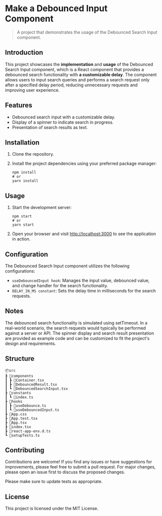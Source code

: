 # Make a Debounced Input Component

> A project that demonstrates the usage of the Debounced Search Input component.

## Introduction

This project showcases the **implementation** and **usage** of the Debounced Search Input component, which is a React component that provides a debounced search functionality with **a customizable delay**. The component allows users to input search queries and performs a search request only after a specified delay period, reducing unnecessary requests and improving user experience.

## Features

- Debounced search input with a customizable delay.
- Display of a spinner to indicate search in progress.
- Presentation of search results as text.

## Installation

1. Clone the repository.
2. Install the project dependencies using your preferred package manager:

   ```shell
   npm install
   # or
   yarn install
   ```

## Usage

1. Start the development server:

   ```shell
   npm start
   # or
   yarn start
   ```

2. Open your browser and visit <http://localhost:3000> to see the application in action.

## Configuration

The Debounced Search Input component utilizes the following configurations:

- `useDebouncedInput hook`: Manages the input value, debounced value, and change handler for the search functionality.
- `DELAY_IN_MS constant`: Sets the delay time in milliseconds for the search requests.

## Notes

The debounced search functionality is simulated using setTimeout. In a real-world scenario, the search requests would typically be performed against a server or API.
The spinner display and search result presentation are provided as example code and can be customized to fit the project's design and requirements.

## Structure

```plain
📦src
┣ 📂components
┃ ┣ 📜Container.tsx
┃ ┣ 📜DebouncedResult.tsx
┃ ┗ 📜DebouncedSearchInput.tsx
┣ 📂constants
┃ ┗ 📜index.ts
┣ 📂hooks
┃ ┣ 📜useDebounce.ts
┃ ┗ 📜useDebouncedInput.ts
┣ 📜App.css
┣ 📜App.test.tsx
┣ 📜App.tsx
┣ 📜index.tsx
┣ 📜react-app-env.d.ts
┗ 📜setupTests.ts
```

## Contributing

Contributions are welcome! If you find any issues or have suggestions for improvements, please feel free to submit a pull request. For major changes, please open an issue first to discuss the proposed changes.

Please make sure to update tests as appropriate.

## License

This project is licensed under the MIT License.

